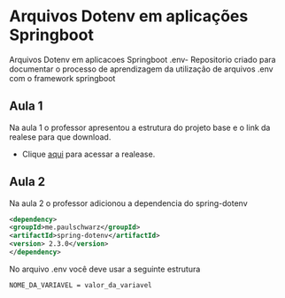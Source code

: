 
# Arquivos Dotenv em aplicações Springboot
Arquivos Dotenv em aplicacoes Springboot .env- Repositorio criado para documentar o processo de aprendizagem da utilização de arquivos .env com o framework springboot

## Aula 1
Na aula 1 o professor apresentou a estrutura do projeto base e o link da realese para que download.

- Clique [aqui](https://github.com/treinaweb/treinaweb-spring-dotenv/releases/tag/v1.0) para acessar a realease.

## Aula 2
Na aula 2 o professor adicionou a dependencia do spring-dotenv

```xml
<dependency>
<groupId>me.paulschwarz</groupId>
<artifactId>spring-dotenv</artifactId>
<version> 2.3.0</version>
</dependency>
```
No arquivo .env você deve usar a seguinte estrutura

```.env
NOME_DA_VARIAVEL = valor_da_variavel

```
